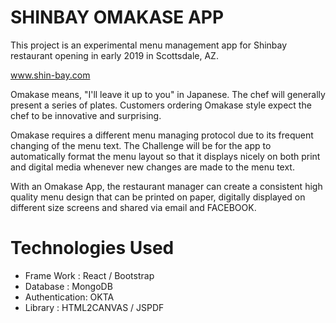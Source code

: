 # SHINBAY OMAKASE APP

This project is an experimental menu management app for Shinbay restaurant opening in early 2019 in Scottsdale, AZ.

www.shin-bay.com

Omakase means, "I'll leave it up to you" in Japanese. The chef will generally present a series of plates. Customers ordering Omakase style expect the chef to be innovative and surprising.

Omakase requires a different menu managing protocol due to its frequent changing of the menu text. The Challenge will be for the app to automatically format the menu layout so that it displays nicely on both print and digital media whenever new changes are made to the menu text.

With an Omakase App, the restaurant manager can create a consistent high quality menu design that can be printed on paper, digitally displayed on different size screens and shared via  email and FACEBOOK.




# Technologies Used

- Frame Work : React / Bootstrap
- Database : MongoDB
- Authentication: OKTA
- Library : HTML2CANVAS / JSPDF





